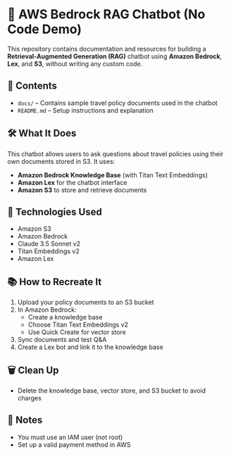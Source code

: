 # 🚀 AWS Bedrock RAG Chatbot (No Code Demo)

This repository contains documentation and resources for building a **Retrieval-Augmented Generation (RAG)** chatbot using **Amazon Bedrock**, **Lex**, and **S3**, without writing any custom code.

## 📁 Contents
- `docs/` – Contains sample travel policy documents used in the chatbot
- `README.md` – Setup instructions and explanation

## 🛠️ What It Does
This chatbot allows users to ask questions about travel policies using their own documents stored in S3. It uses:
- **Amazon Bedrock Knowledge Base** (with Titan Text Embeddings)
- **Amazon Lex** for the chatbot interface
- **Amazon S3** to store and retrieve documents

## 🧩 Technologies Used
- Amazon S3
- Amazon Bedrock
- Claude 3.5 Sonnet v2
- Titan Embeddings v2
- Amazon Lex

## 📚 How to Recreate It
1. Upload your policy documents to an S3 bucket
2. In Amazon Bedrock:
   - Create a knowledge base
   - Choose Titan Text Embeddings v2
   - Use Quick Create for vector store
3. Sync documents and test Q&A
4. Create a Lex bot and link it to the knowledge base

## 🗑️ Clean Up
- Delete the knowledge base, vector store, and S3 bucket to avoid charges

## 📌 Notes
- You must use an IAM user (not root)
- Set up a valid payment method in AWS
